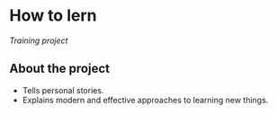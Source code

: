  # **How to lern**
 *Training project*


## About the project
* Tells personal stories.
* Explains modern and effective approaches to learning new things.

